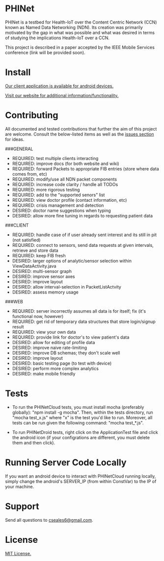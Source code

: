 # PHINet

PHINet is a testbed for Health-IoT over the Content Centric Network (CCN) known as Named Data Networking (NDN). Its creation was primarily motivated by the gap in what was possible and what was desired in terms of studying the implications Health-IoT over a CCN.

This project is described in a paper accepted by the IEEE Mobile Services conference (link will be provided soon).

# Install

[Our client application is available for android devices.](https://play.google.com/store/apps/details?id=com.ndnhealthnet.androidudpclient)

[Visit our website for additional information/functionality.](http://phinet.elasticbeanstalk.com/)

# Contributing

All documented and tested contributions that further the aim of this project are welcome. Consult the below-listed items as well as the [issues section](https://github.com/PHINet/PHINet/issues) for ideas.

###GENERAL
- REQUIRED: test multiple clients interacting
- REQUIRED: improve docs (for both website and wiki)
- REQUIRED: forward Packets to appropriate FIB entries (store where data comes from, etc)
- REQUIRED: modify/use all NDN packet components
- REQUIRED: increase code clarity / handle all TODOs
- REQUIRED: more rigorous testing
- REQUIRED: add to the "supported senors" list
- REQUIRED: view doctor profile (contact information, etc)
- REQUIRED: crisis management and detection
- DESIRED: doctor name suggestions when typing 
- DESIRED: allow more fine tuning in regards to requesting patient data

###CLIENT
- REQUIRED: handle case of if user already sent interest and its still in pit (not satisfied)
- REQUIRED: connect to sensors, send data requests at given intervals, retrieve and store data
- REQUIRED: keep FIB fresh
- DESIRED: larger options of analytic/sensor selection within ViewDataActivity.java
- DESIRED: multi-sensor graph
- DESIRED: improve sensor axes
- DESIRED: improve layout
- DESIRED: allow interval-selection in PacketListActvity
- DESIRED: assess memory usage

###WEB
- REQUIRED: server incorrectly assumes all data is for itself; fix (it's functional now, however)
- REQUIRED: get rid of temporary data structures that store login/signup result
- REQUIRED: view your own data
- REQUIRED: provide link for doctor's to view patient's data
- DESIRED: allow for editing of profile data
- DESIRED: improve naive rate-limiting
- DESIRED: improve DB schemas; they don't scale well
- DESIRED: improve layout
- DESIRED: basic testing page (to test with device)
- DESIRED: perform more complex analytics
- DESIRED: make mobile friendly

# Tests

- To run the PHINetCloud tests, you must install mocha (preferably globally): "npm install -g mocha". Then, within the tests directory, run "mocha test_x.js" where "x" is the test you'd like to run. Moreover, all tests can be run given the following command: "mocha test_*.js".

- To run PHINetDroid tests, right click on the ApplicationTest file and click the android icon (if your configrations are different, you must delete them and then click).

# Running Server Code Locally

If you want an android device to interact with PHINetCloud running locally, simply change the android's SERVER_IP (from within ConstVar) to the IP of your machine.

# Support 

Send all questions to cseales6@gmail.com.

# License

[MIT License.](https://github.com/seales/PHINet/blob/master/LICENSE.md)
